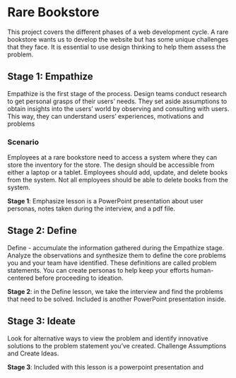 # Rare Bookstore

This project covers the different phases of a web development cycle. A rare bookstore wants us to develop the website but has some unique challenges that they face. It is essential to use design thinking to help them assess the problem.

## Stage 1: Empathize

Empathize is the first stage of the process. Design
teams conduct research to get personal grasps of
their users’ needs. They set aside assumptions to
obtain insights into the users’ world by observing
and consulting with users. This way, they can
understand users’ experiences, motivations and
problems

### Scenario

Employees at a rare bookstore need to access a system where they can store the inventory for the store. The design should be accessible from either a laptop or a tablet. Employees should add, update, and delete books from the system. Not all employees should be able to delete books from the system.

**Stage 1**: Emphasize lesson is a PowerPoint presentation about user personas, notes taken during the interview, and a pdf file.

## Stage 2: Define

Define - accumulate the information gathered
during the Empathize stage. Analyze the
observations and synthesize them to define the
core problems you and your team have identified.
These definitions are called problem statements.
You can create personas to help keep your efforts
human-centered before proceeding to ideation.

**Stage 2**: in the Define lesson, we take the interview and find the problems that need to be solved. Included is another PowerPoint presentation inside.

## Stage 3: Ideate

Look for alternative ways to view the problem and identify
innovative solutions to the problem statement you’ve
created. Challenge Assumptions and Create Ideas.

**Stage 3**: Included with this lesson is a powerpoint presentation and
